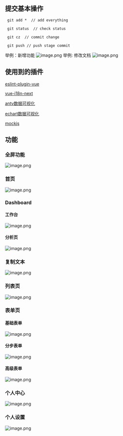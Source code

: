 
## 提交基本操作

     git add *  // add everything

     git status  // check status

     git cz  // commit change

     git push // push stage commit

举例：新增功能
![image.png](https://p9-juejin.byteimg.com/tos-cn-i-k3u1fbpfcp/2a1f4ad3d8f441898d37215da1c0c3e1~tplv-k3u1fbpfcp-watermark.image)
举例: 修改文档
![image.png](https://p9-juejin.byteimg.com/tos-cn-i-k3u1fbpfcp/cbb57adedaf84063b672b7802eeff6e6~tplv-k3u1fbpfcp-watermark.image)

## 使用到的插件
[eslint-plugin-vue](https://eslint.vuejs.org/user-guide/#faq)

[vue-i18n-next](https://vue-i18n-next.intlify.dev/installation.html#es-modules-import)

[antv数据可视化](https://antv.vision/zh)

[echart数据可视化](http://echarts.apache.org/zh/index.html)

[mockjs](http://mockjs.com/)
## 功能
### 全屏功能
![image.png](https://p9-juejin.byteimg.com/tos-cn-i-k3u1fbpfcp/9a65c47c1194442d86e4a18128aa59d5~tplv-k3u1fbpfcp-watermark.image)
### 首页
![image.png](https://p6-juejin.byteimg.com/tos-cn-i-k3u1fbpfcp/eea4ccee9af045b088c46a05c2f2cc86~tplv-k3u1fbpfcp-watermark.image)

### Dashboard
#### 工作台
![image.png](https://p6-juejin.byteimg.com/tos-cn-i-k3u1fbpfcp/f6586b8a2a6d42e9844519217f277b74~tplv-k3u1fbpfcp-watermark.image)
#### 分析页
![image.png](https://p9-juejin.byteimg.com/tos-cn-i-k3u1fbpfcp/580b489dd06e4f47a4fcacd9085215f9~tplv-k3u1fbpfcp-watermark.image)

### 复制文本
![image.png](https://p1-juejin.byteimg.com/tos-cn-i-k3u1fbpfcp/b9e2af7e1649444aa043225a936a8595~tplv-k3u1fbpfcp-watermark.image)
### 列表页
![image.png](https://p1-juejin.byteimg.com/tos-cn-i-k3u1fbpfcp/0eee8f0290ba4947812443ce79a2fbf0~tplv-k3u1fbpfcp-watermark.image)

### 表单页
#### 基础表单
![image.png](https://p3-juejin.byteimg.com/tos-cn-i-k3u1fbpfcp/caf0c1063ecc42308e042d3ad73002f9~tplv-k3u1fbpfcp-watermark.image)
#### 分步表单
![image.png](https://p6-juejin.byteimg.com/tos-cn-i-k3u1fbpfcp/720403d47fd841c4848430b62980d7f7~tplv-k3u1fbpfcp-watermark.image)
#### 高级表单
![image.png](https://p9-juejin.byteimg.com/tos-cn-i-k3u1fbpfcp/75374c2519e34a509d51381a93da7e97~tplv-k3u1fbpfcp-watermark.image)
### 个人中心
![image.png](https://p9-juejin.byteimg.com/tos-cn-i-k3u1fbpfcp/e93867b395394f39926a0b3b88da39dd~tplv-k3u1fbpfcp-watermark.image)
### 个人设置
![image.png](https://p6-juejin.byteimg.com/tos-cn-i-k3u1fbpfcp/ddf3f9dbe5b84230b030de41c83912b2~tplv-k3u1fbpfcp-watermark.image)
